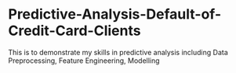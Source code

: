 # Predictive-Analysis-Default-of-Credit-Card-Clients
This is to demonstrate my skills in predictive analysis including Data Preprocessing, Feature Engineering, Modelling
